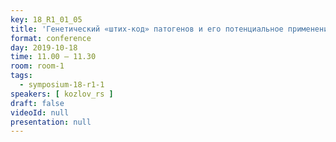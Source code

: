 ```yaml
---
key: 18_R1_01_05
title: 'Генетический «штих-код» патогенов и его потенциальное применение'
format: conference
day: 2019-10-18
time: 11.00 – 11.30
room: room-1
tags:
  - symposium-18-r1-1
speakers: [ kozlov_rs ]
draft: false
videoId: null
presentation: null
---
```

